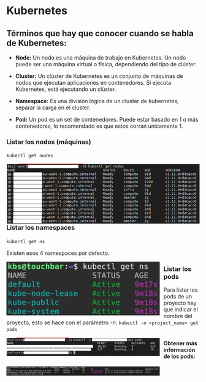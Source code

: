 # Kubernetes

## Términos que hay que conocer cuando se habla de Kubernetes:
- **Node:** Un nodo es una máquina de trabajo en Kubernetes. Un nodo puede ser una máquina virtual o física, dependiendo del tipo de clúster.

- **Cluster:** Un clúster de Kubernetes es un conjunto de máquinas de nodos que ejecutan aplicaciones en contenedores. Si ejecuta Kubernetes, está ejecutando un clúster.

- **Namespace:** Es una división lógica de un cluster de kubernetes, separar la carga en el cluster.

- **Pod:** Un pod es un set de contenedores. Puede estar basado en 1 o más contenedores, lo recomendado es que estos corran unicamente 1.

### Listar los nodos (máquinas)
`kubectl get nodes`

<p align="center">
<img src="images/kubectl_get_nodes.png"
	alt=""
	width="600"
	style="float: left; margin-right: 10px;" />
</p>

### Listar los namespaces
`kubectl get ns`

Existen esos 4 namespaces por defecto.

<p align="center">
<img src="images/kubectl_get_ns.png"
	alt=""
	width="400"
	style="float: left; margin-right: 10px;" />
</p>

### Listar los pods
Para listar los pods de un proyecto hay que indicar el nombre del proyecto, esto se hace con el parámetro *-n*.
`kubectl -n <project_name> get pods`

<p align="center">
<img src="images/kubectl_get_pods.png"
	alt=""
	width="400"
	style="float: left; margin-right: 10px;" />
</p>

#### Obtener más información de los pods:

<p align="center">
<img src="images/-o_wide.png"
	alt=""
	width="400"
	style="float: left; margin-right: 10px;" />
</p>